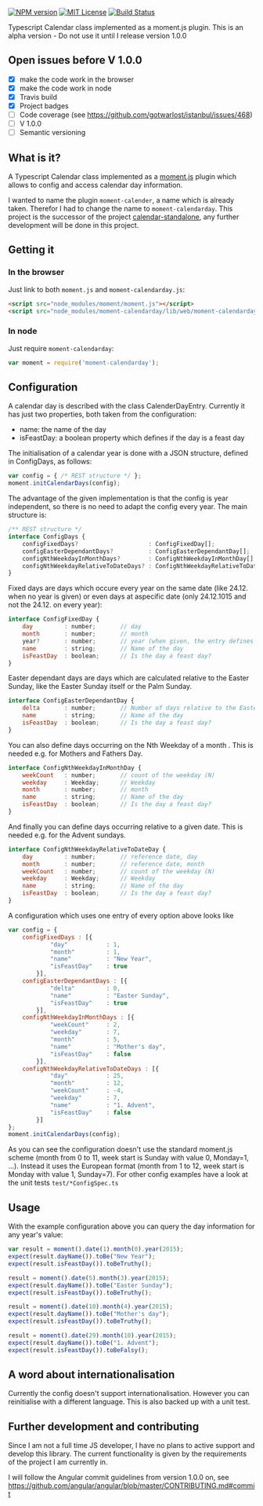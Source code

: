 [![NPM version][npm-image]][npm-url] 
[![MIT License][license-image]][license-url] 
[![Build Status][travis-image]][travis-url]

Typescript Calendar class implemented as a moment.js plugin.
This is an alpha version - Do not use it until I release version 1.0.0   

## Open issues before V 1.0.0
- [x] make the code work in the browser
- [x] make the code work in node
- [x] Travis build
- [x] Project badges
- [ ] Code coverage (see https://github.com/gotwarlost/istanbul/issues/468)
- [ ] V 1.0.0
- [ ] Semantic versioning

## What is it?
A Typescript Calendar class implemented as a [moment.js](https://www.npmjs.com/package/moment)
plugin which allows to config and access calendar day information.

I wanted to name the plugin `moment-calender`, a name which is already taken.
Therefor I had to change the name to `moment-calendarday`. This project is the successor of
the project [calendar-standalone](https://github.com/ChrLipp/calendar-standalone),
any further development will be done in this project. 

## Getting it
### In the browser
Just link to both `moment.js` and `moment-calendarday.js`:

```html
<script src="node_modules/moment/moment.js"></script>
<script src="node_modules/moment-calendarday/lib/web/moment-calendarday.js"></script>
```

### In node
Just require `moment-calendarday`:

```javascript
var moment = require('moment-calendarday');
```

## Configuration
A calendar day is described with the class CalenderDayEntry.
Currently it has just two properties, both taken from the configuration:

- name: the name of the day
- isFeastDay: a boolean property which defines if the day is a feast day

The initialisation of a calendar year is done with a JSON structure, defined in ConfigDays,
as follows:

```javascript
var config = { /* REST structure */ };
moment.initCalendarDays(config);
```

The advantage of the given implementation is that the config is year independent, so there is no
need to adapt the config every year. The main structure is:

```javascript
/** REST structure */
interface ConfigDays {
	configFixedDays?                    : ConfigFixedDay[];
	configEasterDependantDays?          : ConfigEasterDependantDay[];
	configNthWeekdayInMonthDays?        : ConfigNthWeekdayInMonthDay[];
	configNthWeekdayRelativeToDateDays? : ConfigNthWeekdayRelativeToDateDay[];
}
```

Fixed days are days which occure every year on the same date (like 24.12. when no year is given)
or even days at aspecific date (only 24.12.1015 and not the 24.12. on every year):

```javascript
interface ConfigFixedDay {
	day         : number;       // day
	month       : number;       // month
	year?       : number;       // year (when given, the entry defines a concrete date)
	name        : string;       // Name of the day
	isFeastDay  : boolean;      // Is the day a feast day?
}
```

Easter dependant days are days which are calculated relative to the Easter Sunday,
like the Easter Sunday itself or the Palm Sunday. 

```javascript
interface ConfigEasterDependantDay {
	delta       : number;       // Number of days relative to the Easter Sunday
	name        : string;       // Name of the day
	isFeastDay  : boolean;      // Is the day a feast day?
}
```

You can also define days occurring on the Nth Weekday of a month . This is needed e.g. for
Mothers and Fathers Day.

```javascript
interface ConfigNthWeekdayInMonthDay {
	weekCount   : number;       // count of the weekday (N)
	weekday     : Weekday;      // Weekday
	month       : number;       // month
	name        : string;       // Name of the day
	isFeastDay  : boolean;      // Is the day a feast day?
}
```

And finally you can define days occurring relative to a given date. This is needed e.g. for
the Advent sundays.
	
```javascript
interface ConfigNthWeekdayRelativeToDateDay {
	day         : number;       // reference date, day
	month       : number;       // reference date, month
	weekCount   : number;       // count of the weekday (N)
	weekday     : Weekday;      // Weekday
	name        : string;       // Name of the day
	isFeastDay  : boolean;      // Is the day a feast day?
}
```

A configuration which uses one entry of every option above looks like

```javascript
var config = {
	configFixedDays : [{
			"day"           : 1,
			"month"         : 1,
			"name"          : "New Year",
			"isFeastDay"    : true
		}],
	configEasterDependantDays : [{
			"delta"         : 0,
			"name"          : "Easter Sunday",
			"isFeastDay"    : true
		}],
	configNthWeekdayInMonthDays : [{
			"weekCount"     : 2,
			"weekday"       : 7,
			"month"         : 5,
			"name"          : "Mother's day",
			"isFeastDay"    : false
		}],
	configNthWeekdayRelativeToDateDays : [{
			"day"           : 25,
			"month"         : 12,
			"weekCount"     : -4,
			"weekday"       : 7,
			"name"          : "1. Advent",
			"isFeastDay"    : false
		}]
};
moment.initCalendarDays(config);
```

As you can see the configuration doesn't use the standard moment.js scheme (month from 0 to 11,
week start is Sunday with value 0, Monday=1, ...). Instead it uses the European format
(month from 1 to 12, week start is Monday with value 1, Sunday=7).
For other config examples have a look at the unit tests `test/*ConfigSpec.ts`

## Usage

With the example configuration above you can query the day information for any year's value:
 
```javascript
var result = moment().date(1).month(0).year(2015);
expect(result.dayName()).toBe("New Year");
expect(result.isFeastDay()).toBeTruthy();

result = moment().date(5).month(3).year(2015);
expect(result.dayName()).toBe("Easter Sunday");
expect(result.isFeastDay()).toBeTruthy();

result = moment().date(10).month(4).year(2015);
expect(result.dayName()).toBe("Mother's day");
expect(result.isFeastDay()).toBeTruthy();

result = moment().date(29).month(10).year(2015);
expect(result.dayName()).toBe("1. Advent");
expect(result.isFeastDay()).toBeFalsy();
```

## A word about internationalisation

Currently the config doesn't support internationalisation. However you can reinitialise with
a different language. This is also backed up with a unit test.

[license-image]: https://img.shields.io/npm/l/express.svg
[license-url]: LICENSE
[travis-url]: http://travis-ci.org/ChrLipp/moment-calendarday
[travis-image]: http://img.shields.io/travis/ChrLipp/moment-calendarday.svg
[npm-url]: https://www.npmjs.com/package/moment-calendarday
[npm-image]: https://img.shields.io/npm/v/moment-calendarday.svg

## Further development and contributing

Since I am not a full time JS developer, I have no plans to active support and develop
this library. The current functionality is given by the requirements of the project
I am currently in. 

I will follow the Angular commit guidelines from version 1.0.0 on, see
https://github.com/angular/angular/blob/master/CONTRIBUTING.md#commit
 